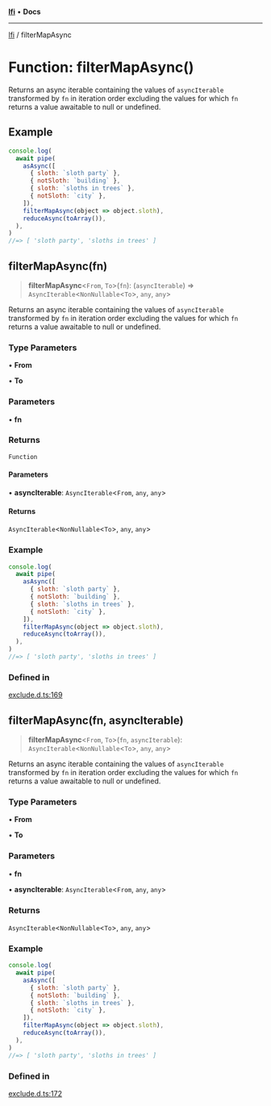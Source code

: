 [**lfi**](../readme.md) • **Docs**

---

[lfi](../globals.md) / filterMapAsync

# Function: filterMapAsync()

Returns an async iterable containing the values of `asyncIterable` transformed
by `fn` in iteration order excluding the values for which `fn` returns a value
awaitable to null or undefined.

## Example

```js
console.log(
  await pipe(
    asAsync([
      { sloth: `sloth party` },
      { notSloth: `building` },
      { sloth: `sloths in trees` },
      { notSloth: `city` },
    ]),
    filterMapAsync(object => object.sloth),
    reduceAsync(toArray()),
  ),
)
//=> [ 'sloth party', 'sloths in trees' ]
```

## filterMapAsync(fn)

> **filterMapAsync**\<`From`, `To`\>(`fn`): (`asyncIterable`) =>
> `AsyncIterable`\<`NonNullable`\<`To`\>, `any`, `any`\>

Returns an async iterable containing the values of `asyncIterable` transformed
by `fn` in iteration order excluding the values for which `fn` returns a value
awaitable to null or undefined.

### Type Parameters

• **From**

• **To**

### Parameters

• **fn**

### Returns

`Function`

#### Parameters

• **asyncIterable**: `AsyncIterable`\<`From`, `any`, `any`\>

#### Returns

`AsyncIterable`\<`NonNullable`\<`To`\>, `any`, `any`\>

### Example

```js
console.log(
  await pipe(
    asAsync([
      { sloth: `sloth party` },
      { notSloth: `building` },
      { sloth: `sloths in trees` },
      { notSloth: `city` },
    ]),
    filterMapAsync(object => object.sloth),
    reduceAsync(toArray()),
  ),
)
//=> [ 'sloth party', 'sloths in trees' ]
```

### Defined in

[exclude.d.ts:169](https://github.com/TomerAberbach/lfi/blob/c9ef1bf4d1040d7f49c52b70b358c019e55f524d/src/operations/exclude.d.ts#L169)

## filterMapAsync(fn, asyncIterable)

> **filterMapAsync**\<`From`, `To`\>(`fn`, `asyncIterable`):
> `AsyncIterable`\<`NonNullable`\<`To`\>, `any`, `any`\>

Returns an async iterable containing the values of `asyncIterable` transformed
by `fn` in iteration order excluding the values for which `fn` returns a value
awaitable to null or undefined.

### Type Parameters

• **From**

• **To**

### Parameters

• **fn**

• **asyncIterable**: `AsyncIterable`\<`From`, `any`, `any`\>

### Returns

`AsyncIterable`\<`NonNullable`\<`To`\>, `any`, `any`\>

### Example

```js
console.log(
  await pipe(
    asAsync([
      { sloth: `sloth party` },
      { notSloth: `building` },
      { sloth: `sloths in trees` },
      { notSloth: `city` },
    ]),
    filterMapAsync(object => object.sloth),
    reduceAsync(toArray()),
  ),
)
//=> [ 'sloth party', 'sloths in trees' ]
```

### Defined in

[exclude.d.ts:172](https://github.com/TomerAberbach/lfi/blob/c9ef1bf4d1040d7f49c52b70b358c019e55f524d/src/operations/exclude.d.ts#L172)
